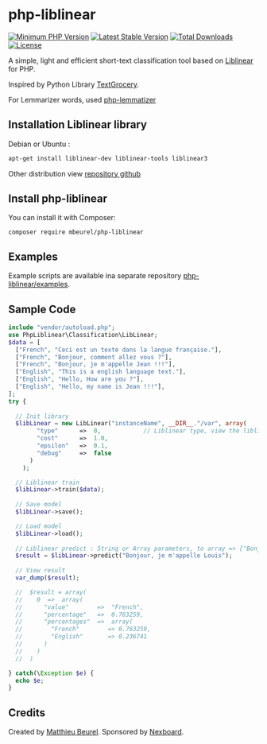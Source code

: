 # php-liblinear

[![Minimum PHP Version](https://img.shields.io/badge/php-%3E%3D%207.2-8892BF.svg)](https://php.net/)
[![Latest Stable Version](https://img.shields.io/packagist/v/mbeurel/php-liblinear.svg)](https://packagist.org/packages/mbeurel/php-liblinear)
[![Total Downloads](https://poser.pugx.org/mbeurel/php-liblinear/downloads.svg)](https://packagist.org/packages/mbeurel/php-liblinear)
[![License](https://poser.pugx.org/mbeurel/php-liblinear/license.svg)](https://packagist.org/packages/mbeurel/php-liblinear)

A simple, light and efficient short-text classification tool based on [Liblinear](https://www.csie.ntu.edu.tw/~cjlin/liblinear/) for PHP.

Inspired by Python Library [TextGrocery](https://github.com/2shou/TextGrocery).

For Lemmarizer words, used [php-lemmatizer](https://github.com/mbeurel/php-lemmatizer)

## Installation Liblinear library

Debian or Ubuntu :

```bash
apt-get install liblinear-dev liblinear-tools liblinear3
```

Other distribution view [repository github](https://github.com/cjlin1/liblinear)

## Install php-liblinear

You can install it with Composer:

```
composer require mbeurel/php-liblinear
```

## Examples

Example scripts are available ina separate repository [php-liblinear/examples](https://github.com/mbeurel/php-liblinear/tree/master/exemple).

## Sample Code
```php
include "vendor/autoload.php";
use PhpLiblinear\Classification\LibLinear;
$data = [
  ["French", "Ceci est un texte dans la langue française."],
  ["French", "Bonjour, comment allez vous ?"],
  ["French", "Bonjour, je m'appelle Jean !!!"],
  ["English", "This is a english language text."],
  ["English", "Hello, How are you ?"],
  ["English", "Hello, my name is Jean !!!"],
];
try {
  
  // Init library
  $libLinear = new LibLinear("instanceName", __DIR__."/var", array(
        "type"      =>  0,            // Liblinear type, view the liblinear documentation
        "cost"      =>  1.0,          
        "epsilon"   =>  0.1,
        "debug"     =>  false
      )
    );

  // Liblinear train
  $libLinear->train($data);
  
  // Save model
  $libLinear->save();

  // Load model
  $libLinear->load();
  
  // Liblinear predict : String or Array parameters, to array => ["Bonjour, je m'appelle Louis", "Comment allez vous ?"]
  $result = $libLinear->predict("Bonjour, je m'appelle Louis");
  
  // View result
  var_dump($result);

  //  $result = array(
  //    0  =>  array(
  //      "value"        =>  "French",
  //      "percentage"   =>  0.763259,
  //      "percentages"  =>  array(
  //        "French"        => 0.763259,
  //        "English"       => 0.236741
  //      )
  //    )
  //  )

} catch(\Exception $e) {
  echo $e;
}
```

## Credits

Created by [Matthieu Beurel](https://www.mbeurel.com). Sponsored by [Nexboard](https://www.nexboard.fr).